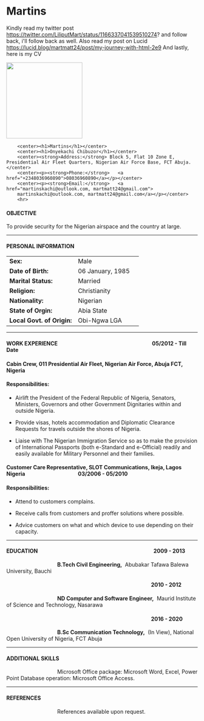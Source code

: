 # Martins
Kindly read my twitter post https://twitter.com/LiliputMart/status/1166337041539510274? and follow back, i'll follow back as well.
Also read my post on Lucid https://lucid.blog/martmatt24/post/my-journey-with-html-2e9
And lastly, here is my CV 
<!DOCTYPE html>
<html>
	<head>
		<title>Martins Onyekachi Chibuzor</title>
		<img src="https://res.cloudinary.com/martylee/image/upload/v1566905839/61891970_10218173890921801_262825468502212608_o.jpg_mygol6.jpg"style="width:200px;height:200px;"
	</head>

		<center><h1>Martins</h1></center>
        <center><h1>Onyekachi Chibuzor</h1></center>
		<center><strong>Address:</strong> Block 5, Flat 10 Zone E, Presidential Air Fleet Quarters, Nigerian Air Force Base, FCT Abuja.</center>
		<center><p><strong>Phone:</strong>   <a href="+2348036960890">08036960890</a></p></center>
    	<center><p><strong>Email:</strong>   <a href="martinskachi@outlook.com, martmatt24@gmail.com">
		martinskachi@outlook.com, martmatt24@gmail.com</a></p></center>
		<hr>
<h4>OBJECTIVE</h4> 
<p>To provide security for the Nigerian airspace and the country at large.</p>
<hr>
<h4>PERSONAL INFORMATION</h4>
<table>
	<tr>
		<td><strong>Sex:</strong></td><td> Male<td>
	</td>
	<tr>
		<td><strong>Date of Birth:</strong></td><td> 06 January, 1985<td>
	</td>
	<tr>
		<td><strong>Marital Status:</strong></td><td> Married<td>
	</td>
	<tr>
		<td><strong>Religion:</strong></td><td> Christianity<td>		
	</td>
	<tr>
		<td><strong>Nationality:</strong></td><td> Nigerian<td>
	</td>
	<tr>
		<td><strong>State of Orgin:</strong></td><td> Abia State<td>
	</td>
	<tr>
		<td><strong>Local Govt. of Origin:</strong></td><td> Obi-Ngwa LGA<td>
	</tr>
</table>		
	<hr>
	<h4>WORK EXPERIENCE &nbsp;&nbsp;&nbsp;&nbsp;&nbsp;&nbsp;&nbsp;&nbsp;&nbsp;&nbsp;&nbsp;&nbsp;&nbsp;&nbsp;&nbsp;&nbsp;&nbsp;&nbsp;&nbsp;&nbsp;&nbsp;&nbsp;&nbsp;&nbsp;&nbsp;&nbsp;&nbsp;&nbsp;&nbsp;&nbsp;&nbsp;&nbsp;&nbsp;&nbsp;&nbsp;&nbsp;&nbsp;&nbsp;&nbsp;&nbsp;&nbsp;&nbsp;&nbsp;&nbsp;&nbsp;&nbsp;&nbsp;&nbsp;&nbsp;&nbsp;&nbsp;&nbsp;&nbsp;&nbsp;&nbsp;&nbsp;&nbsp;&nbsp;&nbsp;&nbsp;&nbsp;&nbsp;&nbsp;&nbsp;&nbsp;&nbsp;&nbsp;&nbsp;&nbsp;&nbsp;&nbsp;&nbsp;&nbsp; 05/2012 - Till Date<h4>
<h4>Cabin Crew, 011 Presidential Air Fleet, Nigerian Air Force, Abuja FCT, Nigeria</h4>
<h4>Responsibilities:</h4>
			<ul><li>Airlift the President of the Federal Republic of Nigeria, Senators, Ministers, Governors and other Government Dignitaries within and outside Nigeria.</ul></li>
			<ul><li>Provide visas, hotels accommodation and Diplomatic Clearance Requests for travels outside the shores of Nigeria.</ul></li>
			<ul><li>Liaise with The Nigerian Immigration Service so as to make the provision of International Passports (both e-Standard and e-Official) readily and easily available for Military Personnel and their families.</ul></li>
	</body></html>
<h4>Customer Care Representative, SLOT Communications, Ikeja, Lagos Nigeria &nbsp;&nbsp;&nbsp;&nbsp;&nbsp;&nbsp;&nbsp;&nbsp;&nbsp;&nbsp;&nbsp;&nbsp;&nbsp;&nbsp;&nbsp;&nbsp;&nbsp;&nbsp;&nbsp;&nbsp;&nbsp;&nbsp;&nbsp;&nbsp;&nbsp;&nbsp;&nbsp;&nbsp;&nbsp;&nbsp;&nbsp;&nbsp;&nbsp;&nbsp;&nbsp;&nbsp;&nbsp;&nbsp;&nbsp;&nbsp; 03/2006 - 05/2010</h4>
<h4>Responsibilities:</h4>
			<ul><li>Attend to customers complains.</ul></li>
			<ul><li>Receive calls from customers and proffer solutions where possible.</ul></li>
			<ul><li>Advice customers on what and which device to use depending on their capacity.</ul></li>
	<hr>
	<h4>EDUCATION &nbsp;&nbsp;&nbsp;&nbsp;&nbsp;&nbsp;&nbsp;&nbsp;&nbsp;&nbsp;&nbsp;&nbsp;&nbsp;&nbsp;&nbsp;&nbsp;&nbsp;&nbsp;&nbsp;&nbsp;&nbsp;&nbsp;&nbsp;&nbsp;&nbsp;&nbsp;&nbsp;&nbsp;&nbsp;&nbsp;&nbsp;&nbsp;&nbsp;&nbsp;&nbsp;&nbsp;&nbsp;&nbsp;&nbsp;&nbsp;&nbsp;&nbsp;&nbsp;&nbsp;&nbsp;&nbsp;&nbsp;&nbsp;&nbsp;&nbsp;&nbsp;&nbsp;&nbsp;&nbsp;&nbsp;&nbsp;&nbsp;&nbsp;&nbsp;&nbsp;&nbsp;&nbsp;&nbsp;&nbsp;&nbsp;&nbsp;&nbsp;&nbsp;&nbsp;&nbsp;&nbsp;&nbsp;&nbsp;&nbsp;&nbsp;&nbsp;&nbsp;&nbsp;&nbsp;&nbsp;&nbsp;&nbsp;&nbsp;&nbsp;&nbsp;&nbsp;&nbsp;&nbsp;&nbsp;&nbsp; 2009 - 2013</h4>
	&nbsp;&nbsp;&nbsp;&nbsp;&nbsp;&nbsp;&nbsp;&nbsp;&nbsp;&nbsp;&nbsp;&nbsp;&nbsp;&nbsp;&nbsp;&nbsp;&nbsp;&nbsp;&nbsp;&nbsp;&nbsp;&nbsp;&nbsp;&nbsp;&nbsp;&nbsp;&nbsp;&nbsp;&nbsp;&nbsp;&nbsp;&nbsp;&nbsp;&nbsp;<td><strong>B.Tech Civil Engineering,</strong></td> &nbsp;Abubakar Tafawa Balewa University, Bauchi
	<h4>&nbsp;&nbsp;&nbsp;&nbsp;&nbsp;&nbsp;&nbsp;&nbsp;&nbsp;&nbsp;&nbsp;&nbsp;&nbsp;&nbsp;&nbsp;&nbsp;&nbsp;&nbsp;&nbsp;&nbsp;&nbsp;&nbsp;&nbsp;&nbsp;&nbsp;&nbsp;&nbsp;&nbsp;&nbsp;&nbsp;&nbsp;&nbsp;&nbsp;&nbsp;&nbsp;&nbsp;&nbsp;&nbsp;&nbsp;&nbsp;&nbsp;&nbsp;&nbsp;&nbsp;&nbsp;&nbsp;&nbsp;&nbsp;&nbsp;&nbsp;&nbsp;&nbsp;&nbsp;&nbsp;&nbsp;&nbsp;&nbsp;&nbsp;&nbsp;&nbsp;&nbsp;&nbsp;&nbsp;&nbsp;&nbsp;&nbsp;&nbsp;&nbsp;&nbsp;&nbsp;&nbsp;&nbsp;&nbsp;&nbsp;&nbsp;&nbsp;&nbsp;&nbsp;&nbsp;&nbsp;&nbsp;&nbsp;&nbsp;&nbsp;&nbsp;&nbsp;&nbsp;&nbsp;&nbsp;&nbsp;&nbsp;&nbsp;&nbsp;&nbsp;&nbsp;&nbsp;&nbsp;&nbsp;&nbsp;&nbsp;&nbsp;&nbsp;&nbsp;&nbsp;&nbsp;&nbsp;&nbsp;&nbsp;&nbsp;&nbsp;&nbsp;&nbsp;&nbsp;&nbsp; 2010 - 2012</h4>
	&nbsp;&nbsp;&nbsp;&nbsp;&nbsp;&nbsp;&nbsp;&nbsp;&nbsp;&nbsp;&nbsp;&nbsp;&nbsp;&nbsp;&nbsp;&nbsp;&nbsp;&nbsp;&nbsp;&nbsp;&nbsp;&nbsp;&nbsp;&nbsp;&nbsp;&nbsp;&nbsp;&nbsp;&nbsp;&nbsp;&nbsp;&nbsp;&nbsp;&nbsp;<td><strong>ND Computer and Software Engineer,</strong></td> &nbsp;Maurid Institute of Science and Technology, Nasarawa
	<h4>&nbsp;&nbsp;&nbsp;&nbsp;&nbsp;&nbsp;&nbsp;&nbsp;&nbsp;&nbsp;&nbsp;&nbsp;&nbsp;&nbsp;&nbsp;&nbsp;&nbsp;&nbsp;&nbsp;&nbsp;&nbsp;&nbsp;&nbsp;&nbsp;&nbsp;&nbsp;&nbsp;&nbsp;&nbsp;&nbsp;&nbsp;&nbsp;&nbsp;&nbsp;&nbsp;&nbsp;&nbsp;&nbsp;&nbsp;&nbsp;&nbsp;&nbsp;&nbsp;&nbsp;&nbsp;&nbsp;&nbsp;&nbsp;&nbsp;&nbsp;&nbsp;&nbsp;&nbsp;&nbsp;&nbsp;&nbsp;&nbsp;&nbsp;&nbsp;&nbsp;&nbsp;&nbsp;&nbsp;&nbsp;&nbsp;&nbsp;&nbsp;&nbsp;&nbsp;&nbsp;&nbsp;&nbsp;&nbsp;&nbsp;&nbsp;&nbsp;&nbsp;&nbsp;&nbsp;&nbsp;&nbsp;&nbsp;&nbsp;&nbsp;&nbsp;&nbsp;&nbsp;&nbsp;&nbsp;&nbsp;&nbsp;&nbsp;&nbsp;&nbsp;&nbsp;&nbsp;&nbsp;&nbsp;&nbsp;&nbsp;&nbsp;&nbsp;&nbsp;&nbsp;&nbsp;&nbsp;&nbsp;&nbsp;&nbsp;&nbsp;&nbsp;&nbsp;&nbsp;&nbsp; 2016 - 2020</h4>
	&nbsp;&nbsp;&nbsp;&nbsp;&nbsp;&nbsp;&nbsp;&nbsp;&nbsp;&nbsp;&nbsp;&nbsp;&nbsp;&nbsp;&nbsp;&nbsp;&nbsp;&nbsp;&nbsp;&nbsp;&nbsp;&nbsp;&nbsp;&nbsp;&nbsp;&nbsp;&nbsp;&nbsp;&nbsp;&nbsp;&nbsp;&nbsp;&nbsp;&nbsp;<td><strong>B.Sc Communication Technology,</strong></td> &nbsp;(In View), National Open University of Nigeria, FCT Abuja
	<hr>
	<h4>ADDITIONAL SKILLS</h4>
	&nbsp;&nbsp;&nbsp;&nbsp;&nbsp;&nbsp;&nbsp;&nbsp;&nbsp;&nbsp;&nbsp;&nbsp;&nbsp;&nbsp;&nbsp;&nbsp;&nbsp;&nbsp;&nbsp;&nbsp;&nbsp;&nbsp;&nbsp;&nbsp;&nbsp;&nbsp;&nbsp;&nbsp;&nbsp;&nbsp;&nbsp;&nbsp;&nbsp;&nbsp;Microsoft Office package: Microsoft Word, Excel, Power Point Database operation: Microsoft Office Access.
	<hr>
	<h4>REFERENCES</h4>
	&nbsp;&nbsp;&nbsp;&nbsp;&nbsp;&nbsp;&nbsp;&nbsp;&nbsp;&nbsp;&nbsp;&nbsp;&nbsp;&nbsp;&nbsp;&nbsp;&nbsp;&nbsp;&nbsp;&nbsp;&nbsp;&nbsp;&nbsp;&nbsp;&nbsp;&nbsp;&nbsp;&nbsp;&nbsp;&nbsp;&nbsp;&nbsp;&nbsp;&nbsp;References available upon request.
